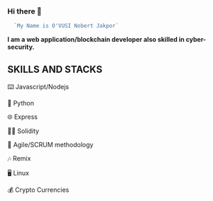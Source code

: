 ### **Hi there** 👋
```javascript
  `My Name is O'VUSI Nobert Jakpor`
```
 
 **I am a web application/blockchain developer also skilled in cyber-security.** 

## SKILLS AND STACKS
:keyboard: Javascript/Nodejs

:snake: Python

:globe_with_meridians: Express

:man_technologist: Solidity

:mechanical_arm: Agile/SCRUM methodology

:notes: Remix

:desktop_computer: Linux

:moneybag: Crypto Currencies









<!--
**Ovusi/Ovusi** is a ✨ _special_ ✨ repository because its `README.md` (this file) appears on your GitHub profile.

Here are some ideas to get you started:

- 🔭 I’m currently working on ...
- 🌱 I’m currently learning ...
- 👯 I’m looking to collaborate on ...
- 🤔 I’m looking for help with ...
- 💬 Ask me about ...
- 📫 How to reach me: ...
- 😄 Pronouns: ...
- ⚡ Fun fact: ...
-->
